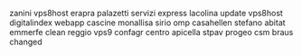 zanini
vps8host
erapra
palazetti
servizi express
lacolina update vps8host
digitalindex
webapp
cascine
monallisa
sirio
omp
casahellen
stefano
abitat
emmerfe
clean
reggio
vps9
confagr
centro
apicella
stpav
progeo
csm
braus changed
